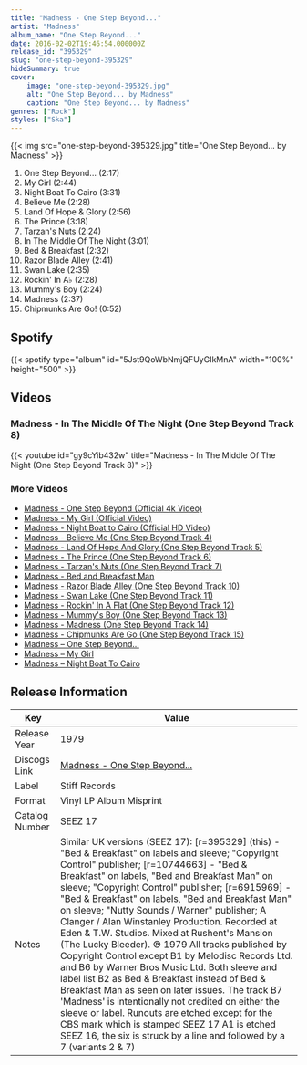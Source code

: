 ```yaml
---
title: "Madness - One Step Beyond..."
artist: "Madness"
album_name: "One Step Beyond..."
date: 2016-02-02T19:46:54.000000Z
release_id: "395329"
slug: "one-step-beyond-395329"
hideSummary: true
cover:
    image: "one-step-beyond-395329.jpg"
    alt: "One Step Beyond... by Madness"
    caption: "One Step Beyond... by Madness"
genres: ["Rock"]
styles: ["Ska"]
---
```


{{< img src="one-step-beyond-395329.jpg" title="One Step Beyond... by Madness" >}}

<!-- section break -->

1. One Step Beyond... (2:17)
2. My Girl (2:44)
3. Night Boat To Cairo (3:31)
4. Believe Me (2:28)
5. Land Of Hope & Glory (2:56)
6. The Prince (3:18)
7. Tarzan's Nuts (2:24)
8. In The Middle Of The Night (3:01)
9. Bed & Breakfast (2:32)
10. Razor Blade Alley (2:41)
11. Swan Lake (2:35)
12. Rockin' In A♭ (2:28)
13. Mummy's Boy (2:24)
14. Madness (2:37)
15. Chipmunks Are Go! (0:52)

<!-- section break -->


## Spotify
{{< spotify type="album" id="5Jst9QoWbNmjQFUyGIkMnA" width="100%" height="500" >}}



## Videos
### Madness - In The Middle Of The Night (One Step Beyond Track 8)
{{< youtube id="gy9cYib432w" title="Madness - In The Middle Of The Night (One Step Beyond Track 8)" >}}<br>

### More Videos

- [Madness - One Step Beyond (Official 4k Video)](https://www.youtube.com/watch?v=SOJSM46nWwo)
- [Madness - My Girl (Official Video)](https://www.youtube.com/watch?v=Pw-8AGRcyvk)
- [Madness - Night Boat to Cairo (Official HD Video)](https://www.youtube.com/watch?v=lLLL1KxpYMA)
- [Madness - Believe Me (One Step Beyond Track 4)](https://www.youtube.com/watch?v=XV2w7Wt5mD8)
- [Madness - Land Of Hope And Glory (One Step Beyond Track 5)](https://www.youtube.com/watch?v=-RLfJ9cx2IA)
- [Madness - The Prince (One Step Beyond Track 6)](https://www.youtube.com/watch?v=mJsUblCxuJY)
- [Madness - Tarzan's Nuts (One Step Beyond Track 7)](https://www.youtube.com/watch?v=W2avJpYBuE4)
- [Madness - Bed and Breakfast Man](https://www.youtube.com/watch?v=IRANzd9a6l4)
- [Madness - Razor Blade Alley (One Step Beyond Track 10)](https://www.youtube.com/watch?v=MGN3k1_4wVs)
- [Madness - Swan Lake (One Step Beyond Track 11)](https://www.youtube.com/watch?v=Y94klcdpojQ)
- [Madness - Rockin' In A Flat (One Step Beyond Track 12)](https://www.youtube.com/watch?v=J3Kcx3KXO74)
- [Madness - Mummy's Boy (One Step Beyond Track 13)](https://www.youtube.com/watch?v=tj1dRCaOmHw)
- [Madness - Madness (One Step Beyond Track 14)](https://www.youtube.com/watch?v=6sar3Ew9ZXQ)
- [Madness - Chipmunks Are Go (One Step Beyond Track 15)](https://www.youtube.com/watch?v=5xVx8VCnZFA)
- [Madness ‎– One Step Beyond...](https://www.youtube.com/watch?v=IuuYL_05mD4)
- [Madness ‎– My Girl](https://www.youtube.com/watch?v=tpp4chKLJTc)
- [Madness ‎– Night Boat To Cairo](https://www.youtube.com/watch?v=aU2nnpZu0S0)


## Release Information
|  Key           | Value                                                |
| ---------------| ---------------------------------------------------- |
| Release Year   | 1979                                   |
| Discogs Link   | [Madness - One Step Beyond...](https://www.discogs.com/release/395329-Madness-One-Step-Beyond) |
| Label          | Stiff Records |
| Format         | Vinyl LP Album Misprint |
| Catalog Number | SEEZ 17 |
| Notes | Similar UK versions (SEEZ 17): [r=395329] (this) - "Bed & Breakfast" on labels and sleeve; "Copyright Control" publisher; [r=10744663] - "Bed & Breakfast" on labels, "Bed and Breakfast Man" on sleeve; "Copyright Control" publisher; [r=6915969] - "Bed & Breakfast" on labels, "Bed and Breakfast Man" on sleeve; "Nutty Sounds / Warner" publisher;  A Clanger / Alan Winstanley Production. Recorded at Eden & T.W. Studios. Mixed at Rushent's Mansion (The Lucky Bleeder).  ℗ 1979  All tracks published by Copyright Control except B1 by Melodisc Records Ltd. and B6 by Warner Bros Music Ltd.  Both sleeve and label list B2 as Bed & Breakfast instead of Bed & Breakfast Man as seen on later issues. The track B7 'Madness' is intentionally not credited on either the sleeve or label.  Runouts are etched except for the CBS mark which is stamped SEEZ 17 A1 is etched SEEZ 16, the six is struck by a line and followed by a 7 (variants 2 & 7) |